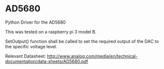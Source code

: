 # AD5680
Python Driver for the AD5680 

This was tested on a raspberry pi 3 model B.

SetOutput() function shall be called to set the required output of the DAC to the specific voltage level.

Relevant Datasheet: http://www.analog.com/media/en/technical-documentation/data-sheets/AD5680.pdf
